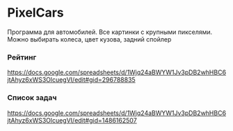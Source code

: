 # PixelCars
Программа для автомобилей. Все картинки с крупными пикселями. Можно выбирать колеса, цвет кузова, задний спойлер

### Рейтинг
https://docs.google.com/spreadsheets/d/1Wjq24aBWYW1Jv3pDB2whHBC6jtAhyz6xWS3OlcuegVI/edit#gid=296788835

### Список задач
https://docs.google.com/spreadsheets/d/1Wjq24aBWYW1Jv3pDB2whHBC6jtAhyz6xWS3OlcuegVI/edit#gid=1486162507
